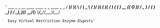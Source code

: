 ' ___  _  _   __  ____    ____  _  _  ____  _  _
 / __)/ )( \ /  \(  _ \  / ___)/ )( \(  __)( \/ )
( (__ ) __ ((  O )) __/  \___ \) \/ ( ) _)  )  /
 \___)\_)(_/ \__/(__)    (____/\____/(____)(__/

     Easy Virtual Restriction Enzyme Digests'


